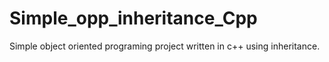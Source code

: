 # Simple_opp_inheritance_Cpp
Simple object oriented programing project written in c++ using inheritance.
